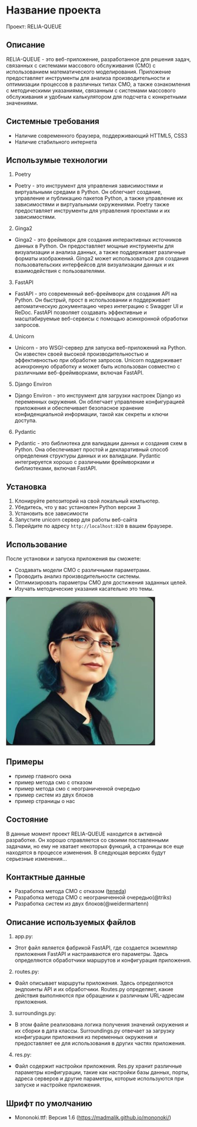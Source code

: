 # Название проекта
Проект: RELIA-QUEUE

## Описание
RELIA-QUEUE - это веб-приложение, разработанное для решения задач, связанных с системами массового обслуживания
(СМО) с использованием математического моделирования. Приложение предоставляет инструменты для анализа производительности и оптимизации процессов в различных типах СМО, а
также ознакомления с методическими указаниями, связанным с системами массового обслуживания и удобным калькулятором для подсчета с конкретными значениями.

## Системные требования
- Наличие современного браузера, поддерживающий HTTML5, CSS3
- Наличие стабильного интернета

## Использумые технологии
1. Poetry
-    Poetry - это инструмент для управления зависимостями и виртуальными средами в Python. Он облегчает создание, управление и публикацию пакетов Python, а также управление их зависимостями и виртуальными окружениями. Poetry также предоставляет инструменты для управления проектами и их зависимостями.
2. Ginga2
-    Ginga2 - это фреймворк для создания интерактивных источников данных в Python. Он предоставляет мощные инструменты для визуализации и анализа данных, а также поддерживает различные форматы изображений. Ginga2 может использоваться для создания пользовательских интерфейсов для визуализации данных и их взаимодействия с пользователями.
3. FastAPI
-    FastAPI - это современный веб-фреймворк для создания API на Python. Он быстрый, прост в использовании и поддерживает автоматическую документацию через интеграцию с Swagger UI и ReDoc. FastAPI позволяет создавать эффективные и масштабируемые веб-сервисы с помощью асинхронной обработки запросов.
4. Unicorn
-    Unicorn - это WSGI-сервер для запуска веб-приложений на Python. Он известен своей высокой производительностью и эффективностью при обработке запросов. Unicorn поддерживает асинхронную обработку и может быть использован совместно с различными веб-фреймворками, включая FastAPI.
5. Django Environ
-    Django Environ - это инструмент для загрузки настроек Django из переменных окружения. Он облегчает управление конфигурацией приложения и обеспечивает безопасное хранение конфиденциальной информации, такой как секреты и ключи доступа.
6. Pydantic
-    Pydantic - это библиотека для валидации данных и создания схем в Python. Она обеспечивает простой и декларативный способ определения структуры данных и их валидации. Pydantic интегрируется хорошо с различными фреймворками и библиотеками, включая FastAPI.

## Установка
1. Клонируйте репозиторий на свой локальный компьютер.
2. Убедитесь, что у вас установлен Python версии 3
3. Установить все зависимости
4. Запустите unicorn сервер для работы веб-сайта
5. Перейдите по адресу `http://localhost:820` в вашем браузере.

## Использование
После установки и запуска приложения вы сможете:
- Создавать модели СМО с различными параметрами.
- Проводить анализ производительности системы.
- Оптимизировать параметры СМО для достижения заданных целей.
- Изучать методические указания касательно это темы.

![](https://github.com/TRiks2004/Relia-Queue/blob/927d04d39786e85ff1e57269a5b9fb7f397699ae/image_rd/testfoto.jpg)

## Примеры 
- пример главного окна
- пример метода смо с отказом
- пример метода смо с неограниченной очередью
- пример систем из двух блоков
- пример страницы о нас

## Состояние
В данные момент проект RELIA-QUEUE находится в активной разработке. Он хорошо справляется со своими поставленными задачами, но ему не хватает некоторых функций, а страницы все еще находятся в процессе изменения. В следующая версиях будут серьезные изменения...

## Контактные данные
- Разработка метода СМО с отказом ([teneda](@teneda))
- Разработка метода СМО с неограниченной очередью(@triks)
- Разработка систем из двух блоков(@weidermartenn)

## Описание используемых файлов
1. app.py:
- Этот файл является фабрикой FastAPI, где создается экземпляр приложения FastAPI и настраиваются его параметры. Здесь определяются обработчики маршрутов и конфигурация приложения.
2. routes.py:
- Файл описывает маршруты приложения. Здесь определяются эндпоинты API и их обработчики. Routes.py определяет, какие действия выполняются при обращении к различным URL-адресам приложения.
3. surroundings.py:
- В этом файле реализована логика получения значений окружения и их сборки в дата классы. Surroundings.py отвечает за загрузку конфигурации приложения из переменных окружения и предоставляет ее для использования в других частях приложения.
4. res.py:
- Файл содержит настройки приложения. Res.py хранит различные параметры конфигурации, такие как настройки базы данных, порты, адреса серверов и другие параметры, которые используются при запуске и настройке приложения.

## Шрифт по умолчанию
- Mononoki.ttf: Версия 1.6 (https://madmalik.github.io/mononoki/) 